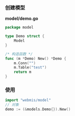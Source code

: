 ### 创建模型
**model/demo.go**
```go
package model

type Demo struct {
	Model
}

/* 构造函数 */
func (m *Demo) New() *Demo {
	m.Conn("")
	m.Table("test")
	return m
}
```

### 使用
```go
import "webmis/model"
// 对象
demo := (&models.Demo{}).New()
```
